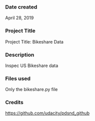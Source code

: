 ### Date created
April 28, 2019

### Project Title
Project Title: Bikeshare Data

### Description
Inspec US Bikeshare data 

### Files used
Only the bikeshare.py file

### Credits
https://github.com/udacity/pdsnd_github

